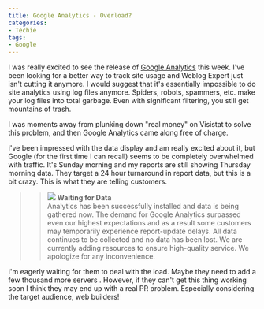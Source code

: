 ```yaml
---
title: Google Analytics - Overload?
categories:
- Techie
tags:
- Google
---
```


I was really excited to see the release of [Google Analytics](http://www.google.com/analytics/) this week. I've been looking for a better way to track site usage and Weblog Expert just isn't cutting it anymore. I would suggest that it's essentially impossible to do site analytics using log files anymore. Spiders, robots, spammers, etc. make your log files into total garbage. Even with significant filtering, you still get mountains of trash.

I was moments away from plunking down "real money" on Visistat to solve this problem, and then Google Analytics came along free of charge.

I've been impressed with the data display and am really excited about it, but Google (for the first time I can recall) seems to be completely overwhelmed with traffic. It's Sunday morning and my reports are still showing Thursday morning data. They target a 24 hour turnaround in report data, but this is a bit crazy. This is what they are telling customers.

<blockquote>

> 
> ![](https://www.google.com/analytics/home/images/waiting.gif) **Waiting for Data**   
Analytics has been successfully installed and data is being gathered now. The demand for Google Analytics surpassed even our highest expectations and as a result some customers may temporarily experience report-update delays. All data continues to be collected and no data has been lost. We are currently adding resources to ensure high-quality service. We apologize for any inconvenience.
> 
> 
</blockquote>

I'm eagerly waiting for them to deal with the load. Maybe they need to add a few thousand more servers <grin/>. However, if they can't get this thing working soon I think they may end up with a real PR problem. Especially considering the target audience, web builders!
